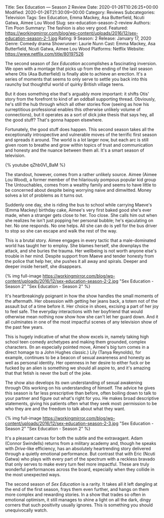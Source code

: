 Title: Sex Education — Season 2 Review
Date: 2020-01-26T10:26:25+00:00
Modified: 2020-01-26T21:30:09+00:00
Category: Reviews
Subcategories: Television
Tags: Sex Education, Emma Mackey, Asa Butterfield, Ncuti Gatwa, Aimee Lou Wood
Slug: sex-education-season-2-review
Authors: Tim Poon
Summary: The fashion is also very good.
Featured: https://workingmirror.com/blog/wp-content/uploads/2016/12/sex-education-season-2-1.jpg
Rating: 9
Season: 2
Release: January 17, 2020
Genre: Comedy drama
Showrunner: Laurie Nunn
Cast: Emma Mackey, Asa Butterfield, Ncuti Gatwa, Aimee Lou Wood
Platforms: Netflix
Website: https://www.netflix.com/title/80197526

The second season of *Sex Education* accomplishes a fascinating inversion. We open with a montage that picks up from the ending of the last season where Otis (Asa Butterfield) is finally able to achieve an erection. It's a series of moments that seems to only serve to settle you back into this raunchy but thoughtful world of quirky British village teens.

But it does something else that's arguably more important: it shifts Otis' story from the forefront to kind of an oddball supporting thread. Obviously, he's still the hub through which all other stories flow (seeing as how his surreptitious professional enables this otherwise unlikely volume of connections), but it operates as a sort of dick joke thesis that says hey, all the good stuff? That's gonna happen elsewhere.

Fortunately, the good stuff does happen. This second season takes all the exceptionally introspective and vulnerable moves of the terrific first season and spreads it around. The world is a lot larger now, but each arc is still given room to breathe and grow within topics of trust and communication and honesty and the nuance between them all. It's a smart season of television.

{% youtube qZhb0Vl_BaM %}

The standout, however, comes from a rather unlikely source. Aimee (Aimee Lou Wood), a former member of the hilariously pompous popular kid group The Untouchables, comes from a wealthy family and seems to have little to be concerned about despite being worrying naive and dimwitted. Money solves a lot of problems as it turns out.

Suddenly one day, she is riding the bus to school while carrying Maeve's (Emma Mackey) birthday cake, Aimee's very first baked good she's ever made, when a stranger gets close to her. Too close. She calls him out when she realizes he isn't just popping her personal bubble; he's ejaculating on her. No one responds. No one helps. All she can do is yell for the bus driver to stop so she can escape and walk the rest of the way.

This is a brutal story. Aimee engages in every tactic that a male-dominated world has taught her to employ. She blames herself, she downplays the attack, and she buries the trauma. Her wellbeing is not worth anyone else's trouble in her mind. Despite support from Maeve and tender honesty from the police that help her, she pushes it all away and spirals. Deeper and deeper inside herself, she disappears.

{% img full-image https://workingmirror.com/blog/wp-content/uploads/2016/12/sex-education-season-2-2.jpg "Sex Education - Season 2" "Sex Education - Season 2" %}

It's heartbreakingly poignant in how the show handles the small moments of the aftermath. Her obsession with getting her jeans back, a totem not of the assault but of a time before it. Her choice in shoes, excising a part of her joy to feel safe. The everyday interactions with her boyfriend that would otherwise mean nothing now show how she can't let her guard down. And it all culminates in one of the most impactful scenes of any television show of the past few years.

This is hugely indicative of what the show excels in, namely taking high school teen comedy archetypes and making them grounded, complex characters. (In an especially pointed move, Aimee's big turn comes in a direct homage to a John Hughes classic.) Lily (Tanya Reynolds), for example, continues to be a beacon of sexual awareness and honesty as well as personal identity. Her openness in her desire to either fuck or be fucked by an alien is something we should all aspire to, and it's amazing that that fetish is never the butt of the joke.

The show also develops its own understanding of sexual awakening through Otis working on his understanding of himself. The advice he gives this season is far less prescriptive than before, often boiling down to talk to your partner and figure out what's right for you. He makes broad descriptive statements, giving his patients often what they seek most: permission to be who they are and the freedom to talk about what they want.

{% img full-image https://workingmirror.com/blog/wp-content/uploads/2016/12/sex-education-season-2-3.jpg "Sex Education - Season 2" "Sex Education - Season 2" %}

It's a pleasant canvas for both the subtle and the extravagant. Adam (Connor Swindells) returns from a military academy and, though he speaks with *Drive*-like efficiency, has an absolutely heartrending story delivered through a quietly emotional performance. But contrast that with Eric (Ncuti Gatwa) who plays with every part of the spectrum with a reckless bravado that only serves to make every turn feel more impactful. These are truly wonderful performances across the board, especially when they collide in the most unexpected ways.

The second season of *Sex Education* is a rarity. It takes all it left dangling at the end of the first season, frays them even further, and hangs on them more complex and rewarding stories. In a show that trades so often in emotional optimism, it still manages to shine a light on all the dark, dingy corners that such positivity usually ignores. This is something you should unequivocally watch.

